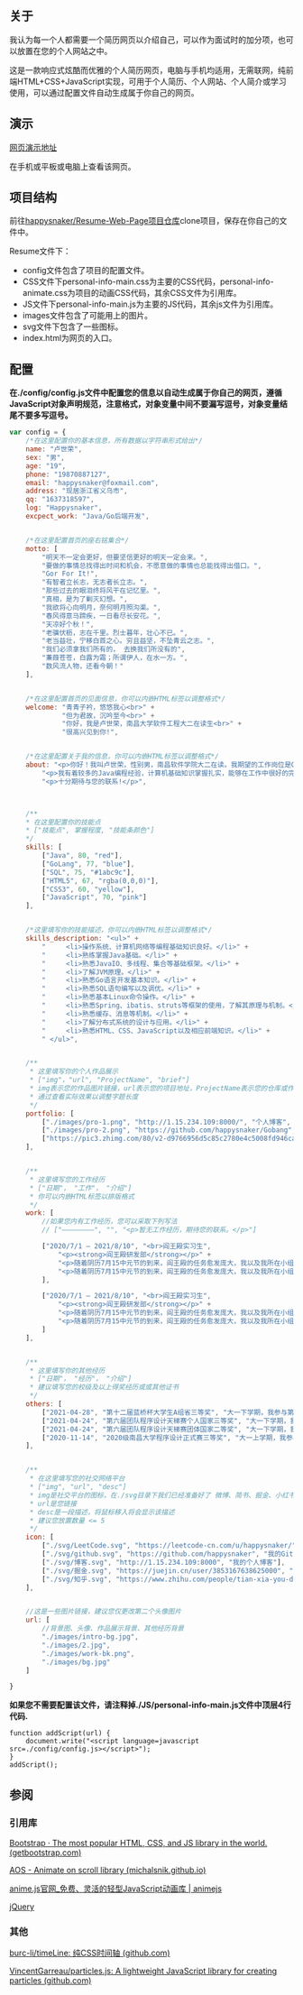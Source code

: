 ## 关于

我认为每一个人都需要一个简历网页以介绍自己，可以作为面试时的加分项，也可以放置在您的个人网站之中。

这是一款响应式炫酷而优雅的个人简历网页，电脑与手机均适用，无需联网，纯前端HTML+CSS+JavaScript实现，可用于个人简历、个人网站、个人简介或学习使用，可以通过配置文件自动生成属于你自己的网页。

## 演示

[网页演示地址](https://happysnaker.github.io/Resume/)

在手机或平板或电脑上查看该网页。



## 项目结构

前往[happysnaker/Resume-Web-Page项目仓库](https://github.com/happysnaker/Resume-Web-Page)clone项目，保存在你自己的文件中。

Resume文件下：

- config文件包含了项目的配置文件。
- CSS文件下personal-info-main.css为主要的CSS代码，personal-info-animate.css为项目的动画CSS代码，其余CSS文件为引用库。
- JS文件下personal-info-main.js为主要的JS代码，其余js文件为引用库。
- images文件包含了可能用上的图片。
- svg文件下包含了一些图标。
- index.html为网页的入口。



## 配置

**在./config/config.js文件中配置您的信息以自动生成属于你自己的网页，遵循JavaScript对象声明规范，注意格式，对象变量中间不要漏写逗号，对象变量结尾不要多写逗号。**

```javascript
var config = {
    /*在这里配置你的基本信息，所有数据以字符串形式给出*/
    name: "卢世荣",
    sex: "男",
    age: "19",
    phone: "19870887127",
    email: "happysnaker@foxmail.com",
    address: "现居浙江省义乌市",
    qq: "1637318597",
    log: "Happysnaker",
    excpect_work: "Java/Go后端开发",


    /*在这里配置首页的座右铭集合*/
    motto: [
        "明天不一定会更好，但要坚信更好的明天一定会来。",
        "要做的事情总找得出时间和机会，不愿意做的事情也总能找得出借口。",
        "Gor For It!",
        "有智者立长志，无志者长立志。",
        "那些过去的眼泪终将风干在记忆里。",
        "真相，是为了剿灭幻想。",
        "我欲将心向明月，奈何明月照沟渠。",
        "春风得意马蹄疾，一日看尽长安花。",
        "天凉好个秋！",
        "老骥伏枥，志在千里。烈士暮年，壮心不已。",
        "老当益壮，宁移白首之心。穷且益坚，不坠青云之志。",
        "我们必须拿我们所有的， 去换我们所没有的",
        "蒹葭苍苍，白露为霜；所谓伊人，在水一方。",
        "数风流人物，还看今朝！"
    ],


    /*在这里配置首页的见面信息，你可以内嵌HTML标签以调整格式*/
    welcome: "青青子衿，悠悠我心<br>" +
             "但为君故，沉吟至今<br>" +
             "你好，我是卢世荣，南昌大学软件工程大二在读生<br>" +
             "很高兴见到你!",


    /*在这里配置关于我的信息，你可以内嵌HTML标签以调整格式*/
    about: "<p>你好！我叫卢世荣，性别男，南昌软件学院大二在读。我期望的工作岗位是Go/Java后端开发。</p>" +
        "<p>我有着较多的Java编程经验，计算机基础知识掌握扎实，能够在工作中很好的完成自己的任务。此外，我有着充满激情的工作态度，团队协同作战能力强，同时我也具备独立开发的能力，擅于发现并解决问题。我的执行力强、责任感高、集体荣誉感强、敢于担当，能够接受加班或出差等安排</p>" +
        "<p>十分期待与您的联系!</p>",



    /** 
    * 在这里配置你的技能点
    * ["技能点", 掌握程度, "技能条颜色"]
    */  
    skills: [
        ["Java", 80, "red"],
        ["GoLang", 77, "blue"],
        ["SQL", 75, "#1abc9c"],
        ["HTML5", 67, "rgba(0,0,0)"],
        ["CSS3", 60, "yellow"],
        ["JavaScript", 70, "pink"]
    ],


    /*这里填写你的技能描述，你可以内嵌HTML标签以调整格式*/
    skills_description: "<ul>" +
        "     <li>操作系统、计算机网络等编程基础知识良好。</li>" +
        "     <li>熟练掌握Java基础。</li>" +
        "     <li>熟悉JavaIO、多线程、集合等基础框架。</li>" +
        "     <li>了解JVM原理。</li>" +
        "     <li>熟悉Go语言开发基本知识。</li>" +
        "     <li>熟悉SQL语句编写以及调优。</li>" +
        "     <li>熟悉基本Linux命令操作。</li>" +
        "     <li>熟悉Spring、ibatis、struts等框架的使用，了解其原理与机制。</li>" +
        "     <li>熟悉缓存、消息等机制。</li>" +
        "     <li>了解分布式系统的设计与应用。</li>" +
        "     <li>熟悉HTML、CSS、JavaScript以及相应前端知识。</li>" +
        " </ul>",


    /**
     * 这里填写你的个人作品展示
     * ["img"，"url", "ProjectName", "brief"]
     * img表示您的作品图片链接，url表示您的项目地址，ProjectName表示您的仓库或作品名称，brief是一句简短的介绍
     * 通过查看实际效果以调整字题长度
     */
    portfolio: [
        ["./images/pro-1.png", "http://1.15.234.109:8000/", "个人博客", "这里记录了我的Java后端学习笔记<br>持续更新"],
        ["./images/pro-2.png", "https://github.com/happysnaker/Gobang", "智能人机对战五子棋", "采用C++编写的智能五子棋人机对战<br>2021/7/23"],
        ["https://pic3.zhimg.com/80/v2-d9766956d5c85c2780e4c5008fd946ca_1440w.jpg", "https://github.com/happysnaker/StudentsManageSystem", "学生管理系统", "C语言+AVL树+多重双向表实现"]
    ],


    /**
     * 这里填写您的工作经历
     * ["日期"， "工作"， "介绍"]
     * 你可以内嵌HTML标签以排版格式
     */
    work: [
        //如果您内有工作经历，您可以采取下列写法
        // ["————————", "", "<p>暂无工作经历，期待您的联系。</p>"]

        ["2020/7/1 — 2021/8/10", "<br>阎王殿实习生",
            "<p><strong>阎王殿研发部</strong></p>" +
            "<p>随着阴历7月15中元节的到来，阎王殿的任务愈发庞大，我以及我所在小组主要负责阎王谱后台部分，拟在解决千万访问并发问题，经过不械努力，使得产品稳定、高效的运行。</p>" +
            "<p>随着阴历7月15中元节的到来，阎王殿的任务愈发庞大，我以及我所在小组主要负责阎王谱后台部分，拟在解决千万访问并发问题，经过不械努力，使得产品稳定、高效的运行。</p>"
        ],

        ["2020/7/1 — 2021/8/10", "<br>阎王殿实习生",
            "<p><strong>阎王殿研发部</strong></p>" +
            "<p>随着阴历7月15中元节的到来，阎王殿的任务愈发庞大，我以及我所在小组主要负责阎王谱后台部分，拟在解决千万访问并发问题，经过不械努力，使得产品稳定、高效的运行。</p>" +
            "<p>随着阴历7月15中元节的到来，阎王殿的任务愈发庞大，我以及我所在小组主要负责阎王谱后台部分，拟在解决千万访问并发问题，经过不械努力，使得产品稳定、高效的运行。</p>"
        ]
    ],


    /**
     * 这里填写你的其他经历
     * ["日期"， "经历"， "介绍"]
     * 建议填写您的校级及以上得奖经历或或其他证书
     */
    others: [
        ["2021-04-28", "第十二届蓝桥杯大学生A组省三等奖", "大一下学期，我参与第十二届蓝桥杯大学生A组，然比赛一改以往暴力题，半数以上DP，仅取得省级三等奖。"],
        ["2021-04-24", "第六届团队程序设计天梯赛个人国家三等奖", "大一下学期，我通过面向全年级的选拔，获得入队名额，在个人赛中获得全国三等奖。"],
        ["2021-04-24", "第六届团队程序设计天梯赛团体国家二等奖", "大一下学期，我通过面向全年级的选拔，获得入队名额，跟随团队取得团体国家二等奖的成绩。"],
        ["2020-11-14", "2020级南昌大学程序设计正式赛三等奖", "大一上学期，我参与校举办的面向全校程序设计大赛并获得三等奖，"]
    ],


    /**
     * 在这里填写您的社交网络平台
     * ["img", "url", "desc"]
     * img是社交平台的图标，在./svg目录下我们已经准备好了 微博、简书、掘金、小红书、知乎、csdn、facebook、github、力扣、CF和qq的图标
     * url是您链接
     * desc是一段描述，将鼠标移入将会显示该描述
     * 建议您放置数量 <= 5
     */
    icon: [
        ["./svg/LeetCode.svg", "https://leetcode-cn.com/u/happysnaker/", "我的力扣主页"],
        ["./svg/github.svg", "https://github.com/happysnaker", "我的GitHub主页"],
        ["./svg/博客.svg", "http://1.15.234.109:8000", "我的个人博客"],
        ["./svg/掘金.svg", "https://juejin.cn/user/3853167638625000", "我的掘金主页"],
        ["./svg/知乎.svg", "https://www.zhihu.com/people/tian-xia-you-dao-81", "我的知乎主页"]
    ],


    //这是一些图片链接，建议您仅更改第二个头像图片
    url: [
        //背景图、头像、作品展示背景、其他经历背景
        "./images/intro-bg.jpg",
        "./images/2.jpg",
        "./images/work-bk.png",
        "./images/bg.jpg"
    ]

}
```



**如果您不需要配置该文件，请注释掉./JS/personal-info-main.js文件中顶层4行代码.**

```function addScript(url) {
function addScript(url) {
    document.write("<script language=javascript src=./config/config.js></script>");
}
addScript();
```



## 参阅

### 引用库

[Bootstrap · The most popular HTML, CSS, and JS library in the world. (getbootstrap.com)](https://getbootstrap.com/)

[AOS - Animate on scroll library (michalsnik.github.io)](http://michalsnik.github.io/aos/)

[anime.js官网_免费、灵活的轻型JavaScript动画库 | animejs](https://www.animejs.cn/)

[jQuery](https://jquery.com/)



### 其他

[burc-li/timeLine: 纯CSS时间轴 (github.com)](https://github.com/burc-li/timeLine)

[VincentGarreau/particles.js: A lightweight JavaScript library for creating particles (github.com)](https://github.com/VincentGarreau/particles.js)


